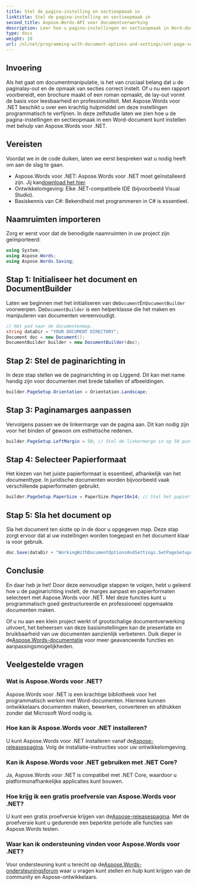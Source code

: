 ```yaml
---
title: Stel de pagina-instelling en sectieopmaak in
linktitle: Stel de pagina-instelling en sectieopmaak in
second_title: Aspose.Words-API voor documentverwerking
description: Leer hoe u pagina-instellingen en sectieopmaak in Word-documenten instelt met behulp van Aspose.Words voor .NET met onze stapsgewijze handleiding. Verbeter moeiteloos de presentatie van uw document.
type: docs
weight: 10
url: /nl/net/programming-with-document-options-and-settings/set-page-setup-and-section-formatting/
---
```

## Invoering

Als het gaat om documentmanipulatie, is het van cruciaal belang dat u de paginalay-out en de opmaak van secties correct instelt. Of u nu een rapport voorbereidt, een brochure maakt of een roman opmaakt, de lay-out vormt de basis voor leesbaarheid en professionaliteit. Met Aspose.Words voor .NET beschikt u over een krachtig hulpmiddel om deze instellingen programmatisch te verfijnen. In deze zelfstudie laten we zien hoe u de pagina-instellingen en sectieopmaak in een Word-document kunt instellen met behulp van Aspose.Words voor .NET.

## Vereisten

Voordat we in de code duiken, laten we eerst bespreken wat u nodig heeft om aan de slag te gaan.

-  Aspose.Words voor .NET: Aspose.Words voor .NET moet geïnstalleerd zijn. Jij kan[download het hier](https://releases.aspose.com/words/net/).
- Ontwikkelomgeving: Elke .NET-compatibele IDE (bijvoorbeeld Visual Studio).
- Basiskennis van C#: Bekendheid met programmeren in C# is essentieel.

## Naamruimten importeren

Zorg er eerst voor dat de benodigde naamruimten in uw project zijn geïmporteerd:

```csharp
using System;
using Aspose.Words;
using Aspose.Words.Saving;
```

## Stap 1: Initialiseer het document en DocumentBuilder

 Laten we beginnen met het initialiseren van de`Document`En`DocumentBuilder` voorwerpen. De`DocumentBuilder` is een helperklasse die het maken en manipuleren van documenten vereenvoudigt.

```csharp
// Het pad naar de documentenmap.
string dataDir = "YOUR DOCUMENT DIRECTORY";
Document doc = new Document();
DocumentBuilder builder = new DocumentBuilder(doc);
```

## Stap 2: Stel de paginarichting in

In deze stap stellen we de paginarichting in op Liggend. Dit kan met name handig zijn voor documenten met brede tabellen of afbeeldingen.

```csharp
builder.PageSetup.Orientation = Orientation.Landscape;
```

## Stap 3: Paginamarges aanpassen

Vervolgens passen we de linkermarge van de pagina aan. Dit kan nodig zijn voor het binden of gewoon om esthetische redenen.

```csharp
builder.PageSetup.LeftMargin = 50; // Stel de linkermarge in op 50 punten.
```

## Stap 4: Selecteer Papierformaat

Het kiezen van het juiste papierformaat is essentieel, afhankelijk van het documenttype. In juridische documenten worden bijvoorbeeld vaak verschillende papierformaten gebruikt.

```csharp
builder.PageSetup.PaperSize = PaperSize.Paper10x14; // Stel het papierformaat in op 10 x 14 inch.
```

## Stap 5: Sla het document op

Sla het document ten slotte op in de door u opgegeven map. Deze stap zorgt ervoor dat al uw instellingen worden toegepast en het document klaar is voor gebruik.

```csharp
doc.Save(dataDir + "WorkingWithDocumentOptionsAndSettings.SetPageSetupAndSectionFormatting.docx");
```

## Conclusie

En daar heb je het! Door deze eenvoudige stappen te volgen, hebt u geleerd hoe u de paginarichting instelt, de marges aanpast en papierformaten selecteert met Aspose.Words voor .NET. Met deze functies kunt u programmatisch goed gestructureerde en professioneel opgemaakte documenten maken.

Of u nu aan een klein project werkt of grootschalige documentverwerking uitvoert, het beheersen van deze basisinstellingen kan de presentatie en bruikbaarheid van uw documenten aanzienlijk verbeteren. Duik dieper in de[Aspose.Words-documentatie](https://reference.aspose.com/words/net/) voor meer geavanceerde functies en aanpassingsmogelijkheden.

## Veelgestelde vragen

### Wat is Aspose.Words voor .NET?

Aspose.Words voor .NET is een krachtige bibliotheek voor het programmatisch werken met Word-documenten. Hiermee kunnen ontwikkelaars documenten maken, bewerken, converteren en afdrukken zonder dat Microsoft Word nodig is.

### Hoe kan ik Aspose.Words voor .NET installeren?

 U kunt Aspose.Words voor .NET installeren vanaf de[Aspose-releasespagina](https://releases.aspose.com/words/net/). Volg de installatie-instructies voor uw ontwikkelomgeving.

### Kan ik Aspose.Words voor .NET gebruiken met .NET Core?

Ja, Aspose.Words voor .NET is compatibel met .NET Core, waardoor u platformonafhankelijke applicaties kunt bouwen.

### Hoe krijg ik een gratis proefversie van Aspose.Words voor .NET?

 U kunt een gratis proefversie krijgen van de[Aspose-releasespagina](https://releases.aspose.com/). Met de proefversie kunt u gedurende een beperkte periode alle functies van Aspose.Words testen.

### Waar kan ik ondersteuning vinden voor Aspose.Words voor .NET?

 Voor ondersteuning kunt u terecht op de[Aspose.Words-ondersteuningsforum](https://forum.aspose.com/c/words/8) waar u vragen kunt stellen en hulp kunt krijgen van de community en Aspose-ontwikkelaars.
